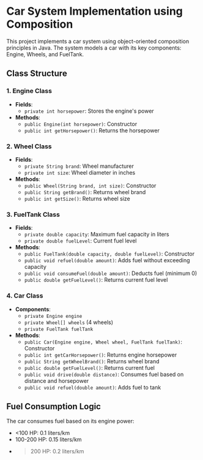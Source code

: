 # Car System Implementation using Composition

This project implements a car system using object-oriented composition principles in Java. The system models a car with its key components: Engine, Wheels, and FuelTank.

## Class Structure

### 1. Engine Class
- **Fields**:
  - `private int horsepower`: Stores the engine's power
- **Methods**:
  - `public Engine(int horsepower)`: Constructor
  - `public int getHorsepower()`: Returns the horsepower

### 2. Wheel Class
- **Fields**:
  - `private String brand`: Wheel manufacturer
  - `private int size`: Wheel diameter in inches
- **Methods**:
  - `public Wheel(String brand, int size)`: Constructor
  - `public String getBrand()`: Returns wheel brand
  - `public int getSize()`: Returns wheel size

### 3. FuelTank Class
- **Fields**:
  - `private double capacity`: Maximum fuel capacity in liters
  - `private double fuelLevel`: Current fuel level
- **Methods**:
  - `public FuelTank(double capacity, double fuelLevel)`: Constructor
  - `public void refuel(double amount)`: Adds fuel without exceeding capacity
  - `public void consumeFuel(double amount)`: Deducts fuel (minimum 0)
  - `public double getFuelLevel()`: Returns current fuel level

### 4. Car Class
- **Components**:
  - `private Engine engine`
  - `private Wheel[] wheels` (4 wheels)
  - `private FuelTank fuelTank`
- **Methods**:
  - `public Car(Engine engine, Wheel wheel, FuelTank fuelTank)`: Constructor
  - `public int getCarHorsepower()`: Returns engine horsepower
  - `public String getWheelBrand()`: Returns wheel brand
  - `public double getFuelLevel()`: Returns current fuel
  - `public void drive(double distance)`: Consumes fuel based on distance and horsepower
  - `public void refuel(double amount)`: Adds fuel to tank

## Fuel Consumption Logic
The car consumes fuel based on its engine power:
- <100 HP: 0.1 liters/km
- 100-200 HP: 0.15 liters/km
- >200 HP: 0.2 liters/km
